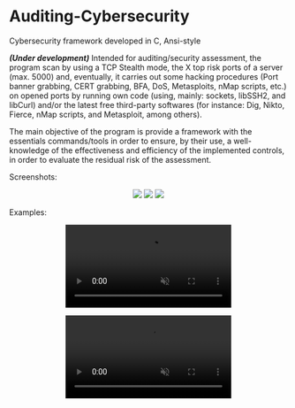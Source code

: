 # Auditing-Cybersecurity
Cybersecurity framework developed in C, Ansi-style

***(Under development)*** Intended for auditing/security assessment, the program scan by using a TCP Stealth mode, the X top risk ports of a server (max. 5000) and, eventually, it carries out some hacking procedures (Port banner grabbing, CERT grabbing, BFA, DoS, Metasploits, nMap scripts, etc.) on opened ports by running own code (using, mainly: sockets, libSSH2, and libCurl) and/or the latest free third-party softwares (for instance: Dig, Nikto, Fierce, nMap scripts, and Metasploit, among others). 

The main objective of the program is provide a framework with the essentials commands/tools in order to ensure, by their use, a well-knowledge of the effectiveness and efficiency of the implemented controls, in order to evaluate the residual risk of the assessment.

Screenshots:
<p align="center">
  <img src="https://user-images.githubusercontent.com/40904281/188500203-1430cbdd-2d00-4f69-bbb4-f15537752674.png"/>
  <img src="https://user-images.githubusercontent.com/40904281/188500283-ba4a8b18-8623-4bc3-9dc9-34a8a2ea9630.png"/>
  <img src="https://user-images.githubusercontent.com/40904281/188500316-de3ce970-6da1-4dc9-857a-4312b39b9d09.png"/>
</p>

Examples:

<p align="center">
<video src="https://user-images.githubusercontent.com/40904281/177245945-6bf3ead6-f04d-44d4-8b78-b8dad5701785.mp4" autoplay loop muted> </video>
</p>

<p align="center">
<video src="https://user-images.githubusercontent.com/40904281/177363811-5113a632-c9cb-4620-9fdb-95c08645c802.mp4" autoplay loop muted> </video>
</p>

